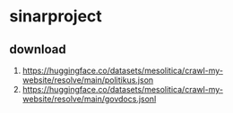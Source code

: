 # sinarproject

## download

1. https://huggingface.co/datasets/mesolitica/crawl-my-website/resolve/main/politikus.json
2. https://huggingface.co/datasets/mesolitica/crawl-my-website/resolve/main/govdocs.jsonl